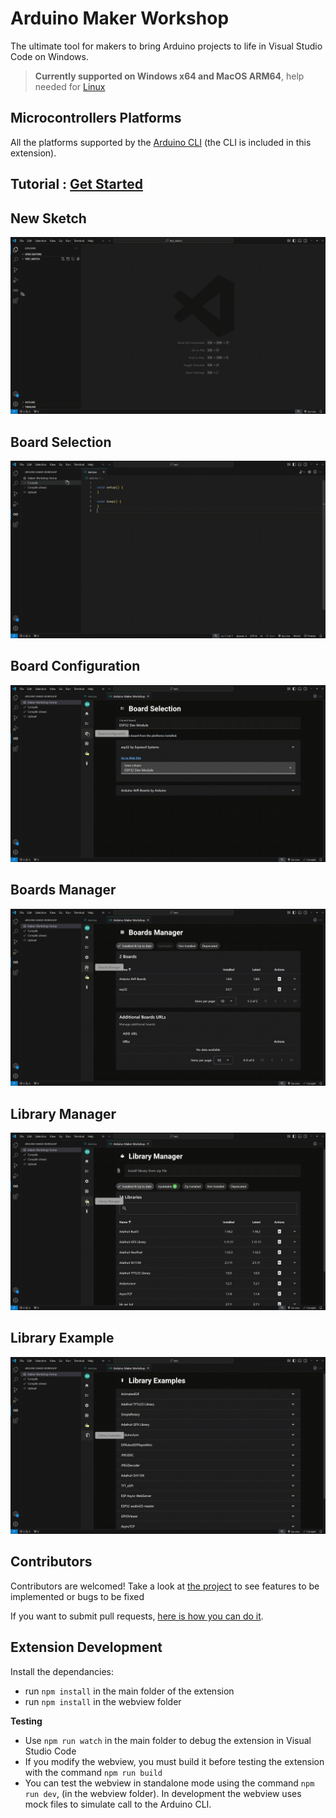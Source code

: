 # Arduino Maker Workshop
The ultimate tool for makers to bring Arduino projects to life in Visual Studio Code on Windows.

> **Currently supported on Windows x64 and MacOS ARM64**, help needed for [Linux](https://github.com/thelastoutpostworkshop/arduino-maker-workshop/discussions/2)
## Microcontrollers Platforms
All the platforms supported by the [Arduino CLI](https://arduino.github.io/arduino-cli) (the CLI is included in this extension).

## Tutorial : [Get Started](https://youtu.be/rduTUUVkzqM)

## New Sketch
![new sketch](.readme/new_sketch.gif)

## Board Selection
![new sketch](.readme/board_selection.gif)

## Board Configuration
![new sketch](.readme/board_configuration.gif)

## Boards Manager
![new sketch](.readme/board_manager.gif)

## Library Manager
![new sketch](.readme/library_manager.gif)

## Library Example
![new sketch](.readme/library_example.gif)

## Contributors
Contributors are welcomed! 
Take a look at [the project](https://github.com/users/thelastoutpostworkshop/projects/3) to see features to be implemented or bugs to be fixed

If you want to submit pull requests, [here is how you can do it](https://docs.github.com/en/get-started/exploring-projects-on-github/contributing-to-a-project).

## Extension Development
Install the dependancies:
- run `npm install` in the main folder of the extension
- run `npm install` in the webview folder

**Testing**
- Use `npm run watch` in the main folder to debug the extension in Visual Studio Code
- If you modify the webview, you must build it before testing the extension with the command `npm run build`
- You can test the webview in standalone mode using the command `npm run dev`, (in the webview folder). In development the webview uses mock files to simulate call to the Arduino CLI.

